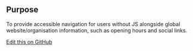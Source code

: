 ## Purpose

To provide accessible navigation for users without JS alongside global website/organisation information, such as opening hours and social links.

[Edit this on GitHub](https://github.com/wellcomecollection/wellcomecollection.org/edit/master/common/views/components/Footer/README.md)
